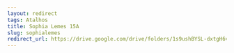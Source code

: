 ```yaml
---
layout: redirect
tags: Atalhos
title: Sophia Lemes 15A
slug: sophialemes
redirect_url: https://drive.google.com/drive/folders/1s9ushBYSL-dxtgH6vgrDCA_waXpkjbgT?usp=drive_link
---
```


